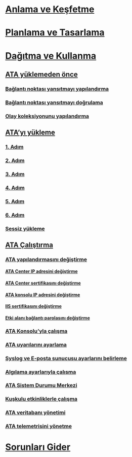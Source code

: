 # [Anlama ve Keşfetme](/advanced-threat-analytics/understand-explore/what-is-ata)
# [Planlama ve Tasarlama](/advanced-threat-analytics/plan-design/ata-capacity-planning)
# [Dağıtma ve Kullanma](install-ata.md)
## [ATA yüklemeden önce](preinstall-ata.md)
### [Bağlantı noktası yansıtmayı yapılandırma](configure-port-mirroring.md)
### [Bağlantı noktası yansıtmayı doğrulama](validate-port-mirroring.md)
### [Olay koleksiyonunu yapılandırma](configure-event-collection.md)
## [ATA’yı yükleme](install-ata.md)
### [1. Adım](install-ata-step1.md)
### [2. Adım](install-ata-step2.md)
### [3. Adım](install-ata-step3.md)
### [4. Adım](install-ata-step4.md)
### [5. Adım](install-ata-step5.md)
### [6. Adım](install-ata-step6.md)
### [Sessiz yükleme](ata-silent-installation.md)
## [ATA Çalıştırma](operate-ata.md)
### [ATA yapılandırmasını değiştirme](modifying-ata-configuration.md)
#### [ATA Center IP adresini değiştirme](modifying-ata-config-centerip.md)
#### [ATA Center sertifikasını değiştirme](modifying-ata-config-centercert.md)
#### [ATA konsolu IP adresini değiştirme](modifying-ata-config-consoleip.md)
#### [IIS sertifikasını değiştirme](modifying-ata-config-iiscert.md)
#### [Etki alanı bağlantı parolasını değiştirme](modifying-ata-config-dcpassword.md)
### [ATA Konsolu’yla çalışma](working-with-ata-console.md)
### [ATA uyarılarını ayarlama](setting-ata-alerts.md)
### [Syslog ve E-posta sunucusu ayarlarını belirleme](setting-syslog-email-server-settings.md)
### [Algılama ayarlarıyla çalışma](working-with-detection-settings.md)
### [ATA Sistem Durumu Merkezi](ata-health-center.md)
### [Kuşkulu etkinliklerle çalışma](working-with-suspicious-activities.md)
### [ATA veritabanı yönetimi](ata-database-management.md)
### [ATA telemetrisini yönetme](manage-telemetry-settings.md)
# [Sorunları Gider](/advanced-threat-analytics/troubleshoot/troubleshooting-ata-using-logs)


<!--HONumber=Jun16_HO3-->


